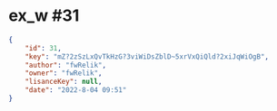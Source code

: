 
# ex_w #31
                
```JSON
{
    "id": 31,
    "key": "mZ?2zSzLxQvTkHzG?3viWiDsZblD~5xrVxQiQld?2xiJqWiOgB",
    "author": "fwRelik",
    "owner": "fwRelik",
    "lisanceKey": null,
    "date": "2022-8-04 09:51"
}
```
